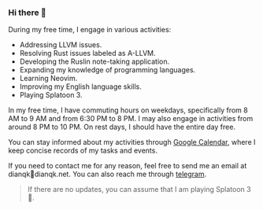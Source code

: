 ### Hi there 👋

During my free time, I engage in various activities:

- Addressing LLVM issues.
- Resolving Rust issues labeled as A-LLVM.
- Developing the Ruslin note-taking application.
- Expanding my knowledge of programming languages.
- Learning Neovim.
- Improving my English language skills.
- Playing Splatoon 3.

In my free time, I have commuting hours on weekdays, specifically from 8 AM to 9 AM and from 6:30 PM to 8 PM. I may also engage in activities from around 8 PM to 10 PM. On rest days, I should have the entire day free.

You can stay informed about my activities through [Google Calendar](https://calendar.google.com/calendar/embed?src=7c99b281e16056c8c993fc03a3ec7120599d239def52b1fdc8e586c27f1dc789%40group.calendar.google.com&ctz=Asia%2FShanghai), where I keep concise records of my tasks and events.

If you need to contact me for any reason, feel free to send me an email at dianqk📧dianqk.net. You can also reach me through [telegram](https://t.me/DianQK).

> If there are no updates, you can assume that I am playing Splatoon 3 🌚.
